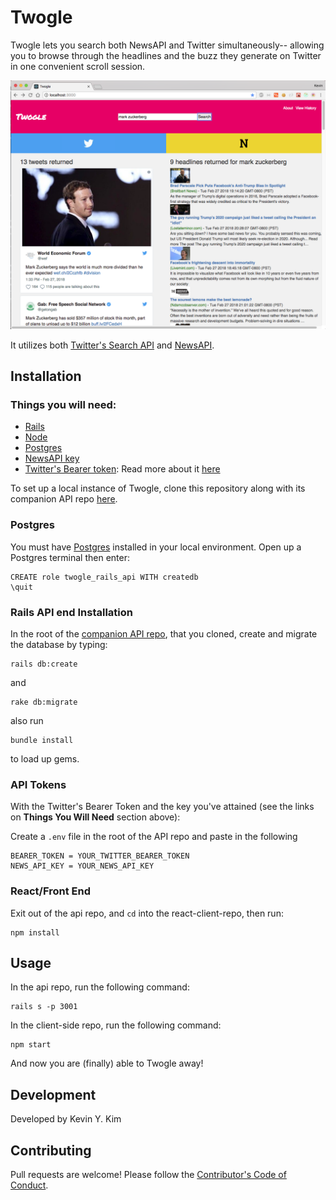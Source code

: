 # Twogle

Twogle lets you search both NewsAPI and Twitter simultaneously-- allowing you to browse through the headlines and the buzz they generate on Twitter in one convenient scroll session.

![Mark](mark.png)

It utilizes both [Twitter's Search API](https://developer.twitter.com/en/docs/tweets/search/api-reference/get-search-tweets.html) and [NewsAPI](https://newsapi.org/docs/endpoints/everything).

## Installation

### Things you will need:

- [Rails](http://rubyonrails.org/)
- [Node](https://nodejs.org/en/)
- [Postgres](https://www.postgresql.org/)
- [NewsAPI key](https://newsapi.org/register)
- [Twitter's Bearer token](https://developer.twitter.com/en/docs/basics/authentication/overview/application-only): Read more about it [here](https://github.com/m-coding/twitter-application-only-auth)

To set up a local instance of Twogle, clone this repository along with its companion API repo [here](https://github.com/kevinYCKim33/twogle_rails_api).

### Postgres

You must have [Postgres](https://www.postgresql.org/) installed in your local environment. Open up a Postgres terminal then enter:

```
CREATE role twogle_rails_api WITH createdb
\quit
```

### Rails API end Installation

In the root of the [companion API repo](https://github.com/kevinYCKim33/twogle_rails_api), that you cloned, create and migrate the database by typing:

```
rails db:create
```

and

```
rake db:migrate
```
also run

```
bundle install
```

to load up gems.

### API Tokens


With the Twitter's Bearer Token and the key you've attained (see  the links on __Things You Will Need__ section above):

Create a `.env` file in the root of the API repo and paste in the following

```
BEARER_TOKEN = YOUR_TWITTER_BEARER_TOKEN
NEWS_API_KEY = YOUR_NEWS_API_KEY

```

### React/Front End

Exit out of the api repo, and `cd` into the react-client-repo, then run:

```
npm install

```

## Usage

In the api repo, run the following command:

```
rails s -p 3001
```

In the client-side repo, run the following command:

```
npm start
```

And now you are (finally) able to Twogle away!

## Development

Developed by Kevin Y. Kim

## Contributing

Pull requests are welcome! Please follow the [Contributor's Code of Conduct](https://www.contributor-covenant.org/).
